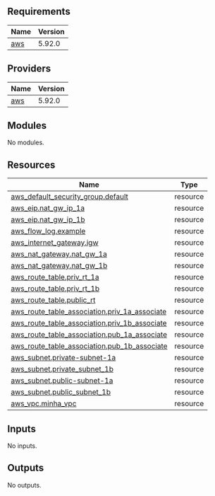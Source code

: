 ## Requirements

| Name | Version |
|------|---------|
| <a name="requirement_aws"></a> [aws](#requirement\_aws) | 5.92.0 |

## Providers

| Name | Version |
|------|---------|
| <a name="provider_aws"></a> [aws](#provider\_aws) | 5.92.0 |

## Modules

No modules.

## Resources

| Name | Type |
|------|------|
| [aws_default_security_group.default](https://registry.terraform.io/providers/hashicorp/aws/5.92.0/docs/resources/default_security_group) | resource |
| [aws_eip.nat_gw_ip_1a](https://registry.terraform.io/providers/hashicorp/aws/5.92.0/docs/resources/eip) | resource |
| [aws_eip.nat_gw_ip_1b](https://registry.terraform.io/providers/hashicorp/aws/5.92.0/docs/resources/eip) | resource |
| [aws_flow_log.example](https://registry.terraform.io/providers/hashicorp/aws/5.92.0/docs/resources/flow_log) | resource |
| [aws_internet_gateway.igw](https://registry.terraform.io/providers/hashicorp/aws/5.92.0/docs/resources/internet_gateway) | resource |
| [aws_nat_gateway.nat_gw_1a](https://registry.terraform.io/providers/hashicorp/aws/5.92.0/docs/resources/nat_gateway) | resource |
| [aws_nat_gateway.nat_gw_1b](https://registry.terraform.io/providers/hashicorp/aws/5.92.0/docs/resources/nat_gateway) | resource |
| [aws_route_table.priv_rt_1a](https://registry.terraform.io/providers/hashicorp/aws/5.92.0/docs/resources/route_table) | resource |
| [aws_route_table.priv_rt_1b](https://registry.terraform.io/providers/hashicorp/aws/5.92.0/docs/resources/route_table) | resource |
| [aws_route_table.public_rt](https://registry.terraform.io/providers/hashicorp/aws/5.92.0/docs/resources/route_table) | resource |
| [aws_route_table_association.priv_1a_associate](https://registry.terraform.io/providers/hashicorp/aws/5.92.0/docs/resources/route_table_association) | resource |
| [aws_route_table_association.priv_1b_associate](https://registry.terraform.io/providers/hashicorp/aws/5.92.0/docs/resources/route_table_association) | resource |
| [aws_route_table_association.pub_1a_associate](https://registry.terraform.io/providers/hashicorp/aws/5.92.0/docs/resources/route_table_association) | resource |
| [aws_route_table_association.pub_1b_associate](https://registry.terraform.io/providers/hashicorp/aws/5.92.0/docs/resources/route_table_association) | resource |
| [aws_subnet.private-subnet-1a](https://registry.terraform.io/providers/hashicorp/aws/5.92.0/docs/resources/subnet) | resource |
| [aws_subnet.private_subnet_1b](https://registry.terraform.io/providers/hashicorp/aws/5.92.0/docs/resources/subnet) | resource |
| [aws_subnet.public-subnet-1a](https://registry.terraform.io/providers/hashicorp/aws/5.92.0/docs/resources/subnet) | resource |
| [aws_subnet.public_subnet_1b](https://registry.terraform.io/providers/hashicorp/aws/5.92.0/docs/resources/subnet) | resource |
| [aws_vpc.minha_vpc](https://registry.terraform.io/providers/hashicorp/aws/5.92.0/docs/resources/vpc) | resource |

## Inputs

No inputs.

## Outputs

No outputs.
